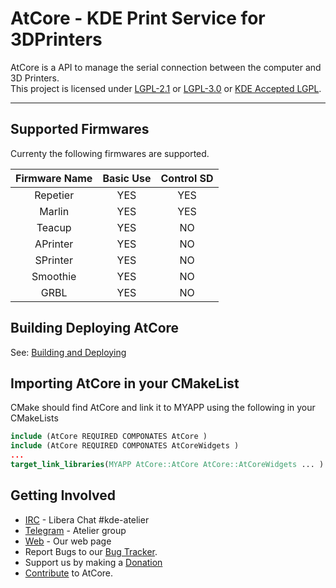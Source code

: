 <!--
    SPDX-FileCopyrightText: AtCore Authors
    SPDX-License-Identifier: CC-BY-SA-4.0
-->
# AtCore - KDE Print Service for 3DPrinters

AtCore is a API to manage the serial connection between the computer and 3D Printers.<br/>
This project is licensed under [LGPL-2.1] or [LGPL-3.0] or [KDE Accepted LGPL].

----
## Supported Firmwares
Currenty the following firmwares are supported.

 Firmware Name |Basic Use| Control SD
 :------------:|:-------:|:----------:
 Repetier      | YES     | YES
 Marlin        | YES     | YES
 Teacup        | YES     | NO
 APrinter      | YES     | NO
 SPrinter      | YES     | NO
 Smoothie      | YES     | NO
 GRBL          | YES     | NO

## Building  Deploying  AtCore
 See: [Building and Deploying]

## Importing AtCore in your CMakeList
CMake should find AtCore and link it to MYAPP using the following in your CMakeLists
```CMake
include (AtCore REQUIRED COMPONATES AtCore )
include (AtCore REQUIRED COMPONATES AtCoreWidgets )
...
target_link_libraries(MYAPP AtCore::AtCore AtCore::AtCoreWidgets ... )
```

## Getting Involved
 - [IRC] - Libera Chat \#kde-atelier
 - [Telegram] - Atelier group
 - [Web] - Our web page
 - Report Bugs to our [Bug Tracker].
 - Support us by making a [Donation]
 - [Contribute] to AtCore.

[IRC]: https://web.libera.chat/
[Telegram]: https://telegram.me/KDEAtelier
[Bug Tracker]: https://bugs.kde.org/enter_bug.cgi?product=Atelier&component=AtCore
[KDE]: https://www.kde.org
[Web]: https://atelier.kde.org
[LGPL-2.1]:https://www.gnu.org/licenses/old-licenses/lgpl-2.1.html
[LGPL-3.0]:https://www.gnu.org/licenses/lgpl-3.0.html
[KDE Accepted LGPL]:https://community.kde.org/Policies/Licensing_Policy#LicenseRef-KDE-Accepted-LGPL
[Building and Deploying]: build.md
[Contribute]: ../CONTRIBUTING.md
[Donation]:https://kde.org/donate/?app=atcore
